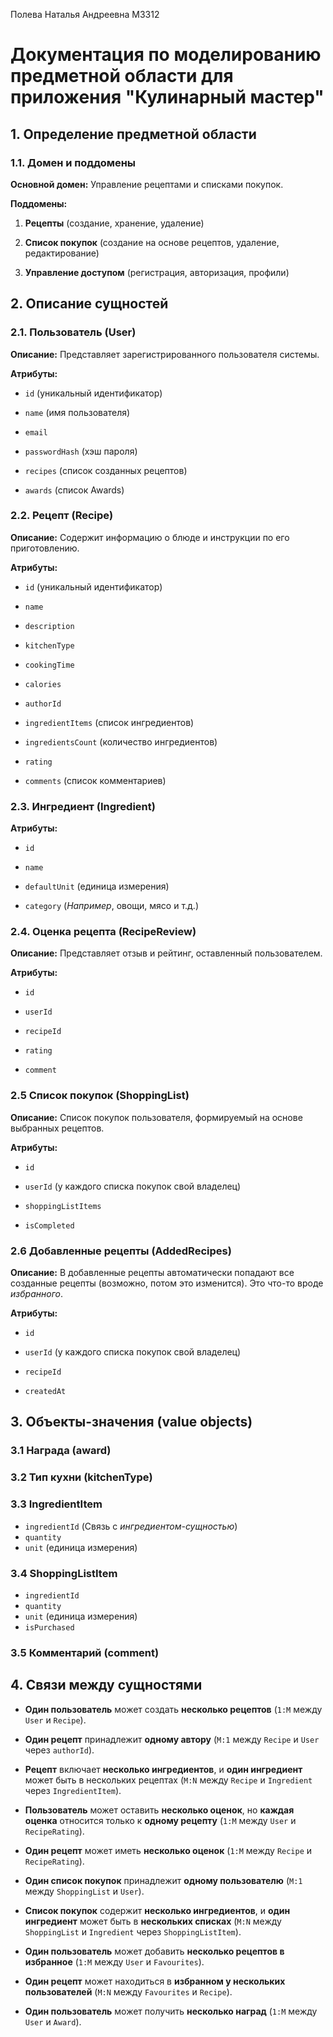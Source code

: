 Полева Наталья Андреевна М3312

# Документация по моделированию предметной области для приложения "Кулинарный мастер"

## 1. Определение предметной области

### 1.1. Домен и поддомены

**Основной домен:** Управление рецептами и списками покупок.

**Поддомены:**

1.  **Рецепты** (создание, хранение, удаление)

2.  **Список покупок** (создание на основе рецептов, удаление, редактирование)

3.  **Управление доступом** (регистрация, авторизация, профили)

## 2. Описание сущностей

### 2.1. Пользователь (User)

**Описание:** Представляет зарегистрированного пользователя системы.

**Атрибуты:**

-   `id` (уникальный идентификатор)

-   `name` (имя пользователя)

-   `email`

-   `passwordHash` (хэш пароля)

-   `recipes` (список созданных рецептов)

-   `awards` (список Awards)


### 2.2. Рецепт (Recipe)

**Описание:** Содержит информацию о блюде и инструкции по его приготовлению.

**Атрибуты:**

-   `id` (уникальный идентификатор)

-   `name`

-   `description`

-  `kitchenType`

-   `cookingTime`

-   `calories`

-   `authorId`

-   `ingredientItems` (список ингредиентов)

-  `ingredientsCount` (количество ингредиентов)

-   `rating`

-  `comments` (список комментариев)


### 2.3. Ингредиент (Ingredient)

**Атрибуты:**

-   `id`

-   `name`

-  `defaultUnit` (единица измерения)

-  `category` (*Например*, овощи, мясо и т.д.)


### 2.4. Оценка рецепта (RecipeReview)

**Описание:** Представляет отзыв и рейтинг, оставленный пользователем.

**Атрибуты:**

-   `id`

-   `userId`

-   `recipeId`

-   `rating`

-   `comment`


### 2.5 Список покупок (ShoppingList)

**Описание:** Список покупок пользователя, формируемый на основе выбранных рецептов.

**Атрибуты:**

-   `id`

-   `userId` (у каждого списка покупок свой владелец)

-   `shoppingListItems`

-   `isCompleted`



### 2.6 Добавленные рецепты (AddedRecipes)

**Описание:** В добавленные рецепты автоматически попадают все созданные рецепты (возможно, потом это изменится). Это что-то вроде *избранного*.

**Атрибуты:**

-   `id`

-   `userId` (у каждого списка покупок свой владелец)

-   `recipeId`

-  `createdAt`

## 3. Объекты-значения (value objects)

### 3.1 Награда (award)

### 3.2 Тип кухни (kitchenType)

### 3.3 IngredientItem
-  `ingredientId` (Связь с *ингредиентом-сущностью*)
-  `quantity`
-  `unit`  (единица измерения)

### 3.4 ShoppingListItem
- `ingredientId`
-  `quantity`
- `unit`  (единица измерения)
- `isPurchased`

### 3.5 Комментарий (comment)


## 4. Связи между сущностями

- **Один пользователь** может создать **несколько рецептов** (`1:M` между `User` и `Recipe`).

- **Один рецепт** принадлежит **одному автору** (`M:1` между `Recipe` и `User` через `authorId`).

- **Рецепт** включает **несколько ингредиентов**, и **один ингредиент** может быть в нескольких рецептах (`M:N` между `Recipe` и `Ingredient` через `IngredientItem`).

- **Пользователь** может оставить **несколько оценок**, но **каждая оценка** относится только к **одному рецепту** (`1:M` между `User` и `RecipeRating`).

- **Один рецепт** может иметь **несколько оценок** (`1:M` между `Recipe` и `RecipeRating`).

- **Один список покупок** принадлежит **одному пользователю** (`M:1` между `ShoppingList` и `User`).

- **Список покупок** содержит **несколько ингредиентов**, и **один ингредиент** может быть в **нескольких списках** (`M:N` между `ShoppingList` и `Ingredient` через `ShoppingListItem`).

- **Один пользователь** может добавить **несколько рецептов в избранное** (`1:M` между `User` и `Favourites`).

- **Один рецепт** может находиться в **избранном у нескольких пользователей** (`M:N` между `Favourites` и `Recipe`).

- **Один пользователь** может получить **несколько наград** (`1:M` между `User` и `Award`).
